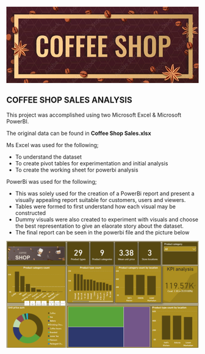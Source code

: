 ![Coffee_Shop_Sales](img/coffee.jpg)

## **COFFEE SHOP SALES ANALYSIS**

This project was accomplished using two Microsoft Excel & Microsoft PowerBI. 

The original data can be found in **Coffee Shop Sales.xlsx**

Ms Excel was used for the following;
- To understand the dataset
- To create pivot tables for experimentation and initial analysis
- To create the working sheet for powerbi analysis

PowerBi was used for the following;
- This was solely used for the creation of a PowerBi report and present a visually appealing report suitable for customers, users and viewers.
- Tables were formed to first understand how each visual may be constructed
- Dummy visuals were also created to experiment with visuals and choose the best representation to give an elaorate story about the dataset.
- The final report can be seen in the powerbi file and the picture below

![powerbi](img/coffee_shop_sales.png)